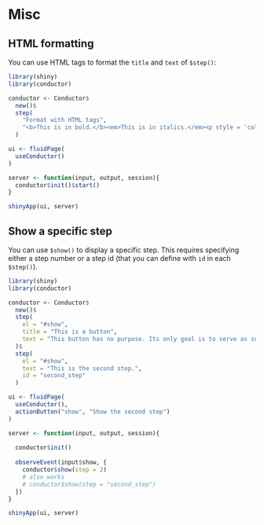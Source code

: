 # Misc

## HTML formatting 

You can use HTML tags to format the `title` and `text` of `$step()`:

```r
library(shiny)
library(conductor)

conductor <- Conductor$
  new()$
  step(
    "Format with HTML tags",
    "<b>This is in bold.</b><em>This is in italics.</em><p style = 'color: red'>This is in red.</p>"
  )

ui <- fluidPage(
  useConductor()
)

server <- function(input, output, session){
  conductor$init()$start()
}

shinyApp(ui, server)
```

## Show a specific step

You can use `$show()` to display a specific step. This requires specifying either a step number or a step id (that you can define with `id` in each `$step()`).

```r
library(shiny)
library(conductor)

conductor <- Conductor$
  new()$
  step(
    el = "#show",
    title = "This is a button",
    text = "This button has no purpose. Its only goal is to serve as support for demo."
  )$
  step(
    el = "#show",
    text = "This is the second step.",
    id = "second_step"
  )

ui <- fluidPage(
  useConductor(),
  actionButton("show", "Show the second step")
)

server <- function(input, output, session){
  
  conductor$init()
  
  observeEvent(input$show, {
    conductor$show(step = 2)
    # also works
    # conductor$show(step = "second_step")
  })
}

shinyApp(ui, server)
```
